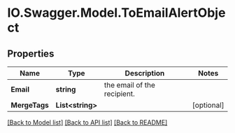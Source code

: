 # IO.Swagger.Model.ToEmailAlertObject
## Properties

Name | Type | Description | Notes
------------ | ------------- | ------------- | -------------
**Email** | **string** | the email of the recipient. | 
**MergeTags** | **List&lt;string&gt;** |  | [optional] 

[[Back to Model list]](../README.md#documentation-for-models) [[Back to API list]](../README.md#documentation-for-api-endpoints) [[Back to README]](../README.md)

